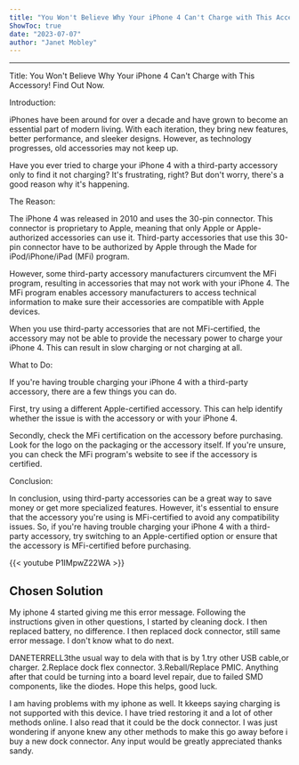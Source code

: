 ```yaml
---
title: "You Won't Believe Why Your iPhone 4 Can't Charge with This Accessory! Find Out Now."
ShowToc: true 
date: "2023-07-07"
author: "Janet Mobley"
---
```

*****
Title: You Won't Believe Why Your iPhone 4 Can't Charge with This Accessory! Find Out Now.

Introduction: 

iPhones have been around for over a decade and have grown to become an essential part of modern living. With each iteration, they bring new features, better performance, and sleeker designs. However, as technology progresses, old accessories may not keep up. 

Have you ever tried to charge your iPhone 4 with a third-party accessory only to find it not charging? It's frustrating, right? But don't worry, there's a good reason why it's happening.

The Reason: 

The iPhone 4 was released in 2010 and uses the 30-pin connector. This connector is proprietary to Apple, meaning that only Apple or Apple-authorized accessories can use it. Third-party accessories that use this 30-pin connector have to be authorized by Apple through the Made for iPod/iPhone/iPad (MFi) program.

However, some third-party accessory manufacturers circumvent the MFi program, resulting in accessories that may not work with your iPhone 4. The MFi program enables accessory manufacturers to access technical information to make sure their accessories are compatible with Apple devices.

When you use third-party accessories that are not MFi-certified, the accessory may not be able to provide the necessary power to charge your iPhone 4. This can result in slow charging or not charging at all. 

What to Do: 

If you're having trouble charging your iPhone 4 with a third-party accessory, there are a few things you can do.

First, try using a different Apple-certified accessory. This can help identify whether the issue is with the accessory or with your iPhone 4.

Secondly, check the MFi certification on the accessory before purchasing. Look for the logo on the packaging or the accessory itself. If you're unsure, you can check the MFi program's website to see if the accessory is certified.

Conclusion:

In conclusion, using third-party accessories can be a great way to save money or get more specialized features. However, it's essential to ensure that the accessory you're using is MFi-certified to avoid any compatibility issues. So, if you're having trouble charging your iPhone 4 with a third-party accessory, try switching to an Apple-certified option or ensure that the accessory is MFi-certified before purchasing.

{{< youtube P1IMpwZ22WA >}} 



## Chosen Solution
 My iphone 4 started giving me this error message. Following the instructions given in other questions, I started by cleaning dock. I then replaced battery, no difference. I then replaced dock connector, still same error message. I don't know what to do next.

 DANETERRELL3the usual way to dela with that is by
1.try other USB cable,or charger.
2.Replace dock flex connector.
3.Reball/Replace PMIC.
Anything after that could be turning into a board level repair, due to failed SMD components, like the diodes. Hope this helps, good luck.

 I am having problems with my iphone as well. It kkeeps saying charging is not supported with this device. I have tried restoring it and a lot of other methods online. I also read that it could be the dock connector. I was just wondering if anyone knew any other methods to make this go away before i buy a new dock connector. Any input would be greatly appreciated thanks sandy.




